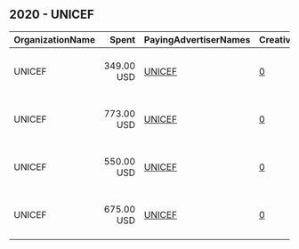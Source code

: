 ## 2020 - UNICEF 
|OrganizationName|Spent|PayingAdvertiserNames|CreativeUrls|Impressions|Genders|AgeBrackets|CountryCodes|BillingAddresses|CandidateBallotInformation|
|:---|---:|:---|:---|---:|:---|:---|:---|:---|:---|
|UNICEF|349.00 USD|[UNICEF](2020/UNICEF.md)|[0](https://www.snap.com/political-ads/asset/27047c69aaa31e919ccf0a9e1b18eec245603e619f5ecd202c63c884bc6cbc84?mediaType=mp4)|292,392||25+|saudi arabia|"3 United Nations Plaza,New York,10017,US"||
|UNICEF|773.00 USD|[UNICEF](2020/UNICEF.md)|[0](https://www.snap.com/political-ads/asset/b5a8c31c5ae3b17fd848e640d37af1c00acc2beb4076fd3cafa4635212e6704d?mediaType=mp4)|478,265||25+|saudi arabia|"3 United Nations Plaza,New York,10017,US"||
|UNICEF|550.00 USD|[UNICEF](2020/UNICEF.md)|[0](https://www.snap.com/political-ads/asset/c04f99be2699b93f2b1b2c77bcc90d273fb6c9d2c71c031e3a076091a55581c2?mediaType=mp4)|402,622||25+|saudi arabia|"3 United Nations Plaza,New York,10017,US"||
|UNICEF|675.00 USD|[UNICEF](2020/UNICEF.md)|[0](https://www.snap.com/political-ads/asset/e49eb50ec0aca167675084dd18a28dc13e861fea526b7fd18e0129588bf68a21?mediaType=mp4)|529,749||25+|saudi arabia|"3 United Nations Plaza,New York,10017,US"||

